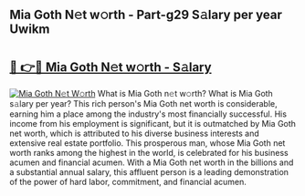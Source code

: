 ## Mia Goth N𝚎t w𝚘rth - Part-g29 S𝚊lary per year Uwikm

# <h2><a href="http://gc30la.nevu.top/?p=Mia+Goth">🔗 👉🔴 Mia Goth N𝚎t w𝚘rth - S𝚊lary</a></h2>

[![Mia Goth N𝚎t W𝚘rth](https://i.imgur.com/Oavwk0R.jpeg)](http://gc30la.nevu.top/?p=Mia+Goth)
What is Mia Goth n𝚎t w𝚘rth? What is Mia Goth s𝚊lary per year?
This rich person's Mia Goth net worth is considerable, earning him a place among the industry's most financially successful. His income from his employment is significant, but it is outmatched by Mia Goth net worth, which is attributed to his diverse business interests and extensive real estate portfolio. This prosperous man, whose Mia Goth net worth ranks among the highest in the world, is celebrated for his business acumen and financial acumen. With a Mia Goth net worth in the billions and a substantial annual salary, this affluent person is a leading demonstration of the power of hard labor, commitment, and financial acumen.
